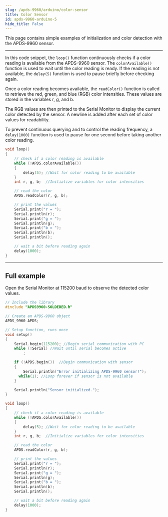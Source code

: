 ```yaml
---
slug: /apds-9960/arduino/color-sensor
title: Color Sensor
id: apds-9960-arduino-5
hide_title: False
---
```


This page contains simple examples of initialization and color detection with the APDS-9960 sensor.

---

In this code snippet, the `loop()` function continuously checks if a color reading is available from the APDS-9960 sensor. The `colorAvailable()` function is used to wait until the color reading is ready. If the reading is not available, the `delay(5)` function is used to pause briefly before checking again.

Once a color reading becomes available, the `readColor()` function is called to retrieve the red, green, and blue (RGB) color intensities. These values are stored in the variables r, g, and b.

The RGB values are then printed to the Serial Monitor to display the current color detected by the sensor. A newline is added after each set of color values for readability.

To prevent continuous querying and to control the reading frequency, a `delay(1000)` function is used to pause for one second before taking another color reading.

```cpp
void loop()
{
    // check if a color reading is available
    while (!APDS.colorAvailable())
    {
        delay(5); //Wait for color reading to be available
    }
    int r, g, b;  //Initialize variables for color intensities

    // read the color
    APDS.readColor(r, g, b);

    // print the values
    Serial.print("r = ");
    Serial.println(r);
    Serial.print("g = ");
    Serial.println(g);
    Serial.print("b = ");
    Serial.println(b);
    Serial.println();

    // wait a bit before reading again
    delay(1000);
}
```

<FunctionDocumentation
  functionName="APDS.colorAvailable()"
  description="Enables the color sensor and verifies the sensor's status."
  returnDescription="An integer: 1 if color data is available, 0 otherwise."
  parameters={[]}
/>

<FunctionDocumentation
  functionName="APDS.readColor()"
  description="Reads color data (clear, red, green, and blue) from the APDS9960 sensor and stores the values in references."
  returnDescription="True if the data is successfully read and false if an error occurs, setting the color values to -1 in case of failure."
  parameters={[]}
/>

---

## Full example

Open the Serial Monitor at 115200 baud to observe the detected color values.

```cpp
// Include the library
#include "APDS9960-SOLDERED.h"

// Create an APDS-9960 object
APDS_9960 APDS;

// Setup function, runs once
void setup()
{
    Serial.begin(115200); //Begin serial communication with PC
    while (!Serial) //Wait until serial becomes active
        ;

    if (!APDS.begin())  //Begin communication with sensor
    {
        Serial.println("Error initializing APDS-9960 sensor!");
      while(1); //Loop forever if sensor is not available
    }

    Serial.println("Sensor initialized.");
}

void loop()
{
    // check if a color reading is available
    while (!APDS.colorAvailable())
    {
        delay(5); //Wait for color reading to be available
    }
    int r, g, b;  //Initialize variables for color intensities

    // read the color
    APDS.readColor(r, g, b);

    // print the values
    Serial.print("r = ");
    Serial.println(r);
    Serial.print("g = ");
    Serial.println(g);
    Serial.print("b = ");
    Serial.println(b);
    Serial.println();

    // wait a bit before reading again
    delay(1000);
}
```

<CenteredImage src="/img/apds-9960/apds9960_color.png" alt="Serial Monitor" caption="Color Sensor Serial Monitor output"/>

<QuickLink 
  title="ColorSensor.ino" 
  description="Example file for using the APDS-9960 sensor with easyC/Qwiic/I2C"
  url="https://github.com/SolderedElectronics/Soldered-APDS9960-Light-Gesture-Color-Sensor-Arduino-Library/blob/main/examples/ColorSensor/ColorSensor.ino" 
/>